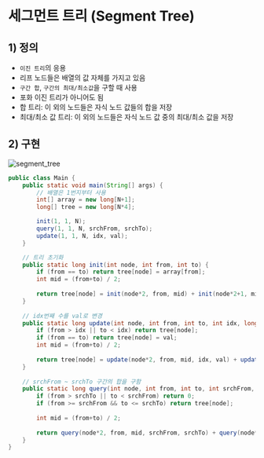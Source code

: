 # 세그먼트 트리 (Segment Tree)

## 1) 정의

* `이진 트리`의 응용
* 리프 노드들은 배열의 값 자체를 가지고 있음
* `구간 합`, `구간의 최대/최소값`을 구할 때 사용
* 포화 이진 트리가 아니어도 됨
* 합 트리: 이 외의 노드들은 자식 노드 값들의 합을 저장
* 최대/최소 값 트리: 이 외의 노드들은 자식 노드 값 중의 최대/최소 값을 저장

## 2) 구현

![segment_tree](https://user-images.githubusercontent.com/38900338/130806208-3fcebb27-0f98-412d-9d0b-d76d2095da40.JPG)

```java
public class Main {
    public static void main(String[] args) {
        // 배열은 1번지부터 사용
        int[] array = new long[N+1];
        long[] tree = new long[N*4];

        init(1, 1, N);
        query(1, 1, N, srchFrom, srchTo);
        update(1, 1, N, idx, val);
    }

    // 트리 초기화
    public static long init(int node, int from, int to) {
		if (from == to) return tree[node] = array[from];
		int mid = (from+to) / 2;
		
		return tree[node] = init(node*2, from, mid) + init(node*2+1, mid+1, to);
	}
	
    // idx번째 수를 val로 변경
	public static long update(int node, int from, int to, int idx, long val) {
		if (from > idx || to < idx) return tree[node];
		if (from == to) return tree[node] = val;
		int mid = (from+to) / 2;
		
		return tree[node] = update(node*2, from, mid, idx, val) + update(node*2+1, mid+1, to, idx, val);
	}
	
    // srchFrom ~ srchTo 구간의 합을 구함
	public static long query(int node, int from, int to, int srchFrom, long srchTo) {
		if (from > srchTo || to < srchFrom) return 0;
		if (from >= srchFrom && to <= srchTo) return tree[node];
		
		int mid = (from+to) / 2;
		
		return query(node*2, from, mid, srchFrom, srchTo) + query(node*2+1, mid+1, to, srchFrom, srchTo);
	}
}
```